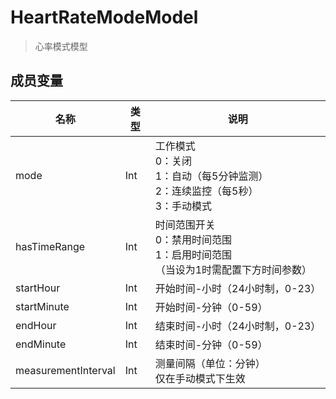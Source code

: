 <show-structure depth="2"/>

# HeartRateModeModel

> 心率模式模型

## 成员变量

| 名称                  | 类型  | 说明                                                    |
|---------------------|-----|-------------------------------------------------------|
| mode                | Int | 工作模式<br>0：关闭<br>1：自动（每5分钟监测）<br>2：连续监控（每5秒）<br>3：手动模式 |
| hasTimeRange        | Int | 时间范围开关<br>0：禁用时间范围<br>1：启用时间范围<br>（当设为1时需配置下方时间参数）    |
| startHour           | Int | 开始时间-小时（24小时制，0-23）                                   |
| startMinute         | Int | 开始时间-分钟（0-59）                                         |
| endHour             | Int | 结束时间-小时（24小时制，0-23）                                   |
| endMinute           | Int | 结束时间-分钟（0-59）                                         |
| measurementInterval | Int | 测量间隔（单位：分钟）<br>仅在手动模式下生效                              |